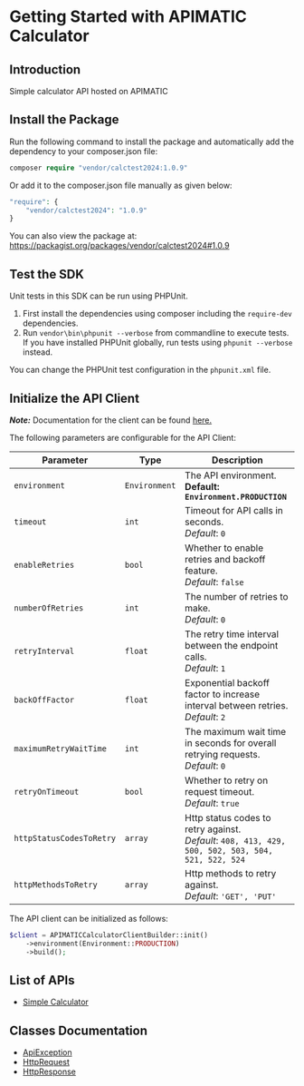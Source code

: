
# Getting Started with APIMATIC Calculator

## Introduction

Simple calculator API hosted on APIMATIC

## Install the Package

Run the following command to install the package and automatically add the dependency to your composer.json file:

```php
composer require "vendor/calctest2024:1.0.9"
```

Or add it to the composer.json file manually as given below:

```php
"require": {
    "vendor/calctest2024": "1.0.9"
}
```

You can also view the package at:
https://packagist.org/packages/vendor/calctest2024#1.0.9

## Test the SDK

Unit tests in this SDK can be run using PHPUnit.

1. First install the dependencies using composer including the `require-dev` dependencies.
2. Run `vendor\bin\phpunit --verbose` from commandline to execute tests. If you have installed PHPUnit globally, run tests using `phpunit --verbose` instead.

You can change the PHPUnit test configuration in the `phpunit.xml` file.

## Initialize the API Client

**_Note:_** Documentation for the client can be found [here.](https://www.github.com/Shield-Jaguar/calc-test-2024/tree/1.0.9/doc/client.md)

The following parameters are configurable for the API Client:

| Parameter | Type | Description |
|  --- | --- | --- |
| `environment` | `Environment` | The API environment. <br> **Default: `Environment.PRODUCTION`** |
| `timeout` | `int` | Timeout for API calls in seconds.<br>*Default*: `0` |
| `enableRetries` | `bool` | Whether to enable retries and backoff feature.<br>*Default*: `false` |
| `numberOfRetries` | `int` | The number of retries to make.<br>*Default*: `0` |
| `retryInterval` | `float` | The retry time interval between the endpoint calls.<br>*Default*: `1` |
| `backOffFactor` | `float` | Exponential backoff factor to increase interval between retries.<br>*Default*: `2` |
| `maximumRetryWaitTime` | `int` | The maximum wait time in seconds for overall retrying requests.<br>*Default*: `0` |
| `retryOnTimeout` | `bool` | Whether to retry on request timeout.<br>*Default*: `true` |
| `httpStatusCodesToRetry` | `array` | Http status codes to retry against.<br>*Default*: `408, 413, 429, 500, 502, 503, 504, 521, 522, 524` |
| `httpMethodsToRetry` | `array` | Http methods to retry against.<br>*Default*: `'GET', 'PUT'` |

The API client can be initialized as follows:

```php
$client = APIMATICCalculatorClientBuilder::init()
    ->environment(Environment::PRODUCTION)
    ->build();
```

## List of APIs

* [Simple Calculator](https://www.github.com/Shield-Jaguar/calc-test-2024/tree/1.0.9/doc/controllers/simple-calculator.md)

## Classes Documentation

* [ApiException](https://www.github.com/Shield-Jaguar/calc-test-2024/tree/1.0.9/doc/api-exception.md)
* [HttpRequest](https://www.github.com/Shield-Jaguar/calc-test-2024/tree/1.0.9/doc/http-request.md)
* [HttpResponse](https://www.github.com/Shield-Jaguar/calc-test-2024/tree/1.0.9/doc/http-response.md)

